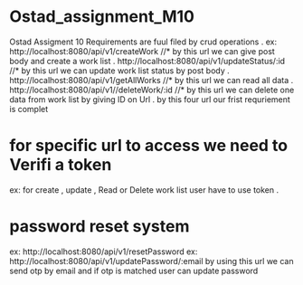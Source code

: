 # Ostad_assignment_M10
Ostad Assigment 10 Requirements are fuul filed by  crud operations .
ex: 
http://localhost:8080/api/v1/createWork //* by this url we can give post body and create a work list .
http://localhost:8080/api/v1/updateStatus/:id  //* by this url we can update work list status by post body . 
http://localhost:8080/api/v1/getAllWorks //* by this url we can read all data . 
http://localhost:8080/api/v1//deleteWork/:id  //* by this url we can delete one data from work list by giving ID on Url .
by this four url our frist requriement is complet 

# for specific url to access we need to Verifi a token  
ex: for create ,  update , Read or Delete  work list user have to use token . 

# password reset system 
ex: http://localhost:8080/api/v1/resetPassword
ex: http://localhost:8080/api/v1/updatePassword/:email 
by using this url we can send otp by email and if otp is matched user can update password 
